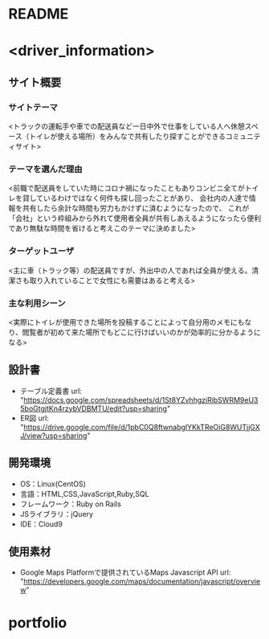 # README

# <driver_information>

## サイト概要
### サイトテーマ
<トラックの運転手や車での配送員など一日中外で仕事をしている人へ休憩スペース（トイレが使える場所）をみんなで共有したり探すことができるコミュニティサイト>

### テーマを選んだ理由
<前職で配送員をしていた時にコロナ禍になったこともありコンビニ全てがトイレを貸しているわけではなく何件も探し回ったことがあり、
会社内の人達で情報を共有したら余計な時間も労力もかけずに済むようになったので、
これが「会社」という枠組みから外れて使用者全員が共有しあえるようになったら便利であり無駄な時間を省けると考えこのテーマに決めました>

### ターゲットユーザ
<主に車（トラック等）の配送員ですが、外出中の人であれば全員が使える。清潔さも取り入れていることで女性にも需要はあると考える>

### 主な利用シーン
<実際にトイレが使用できた場所を投稿することによって自分用のメモにもなり、閲覧者が初めて来た場所でもどこに行けばいいのかが効率的に分かるようになる>

## 設計書
- テーブル定義書 url: "https://docs.google.com/spreadsheets/d/1St8YZvhhgziRibSWRM9eU35boGtgjtKn4rzybVDBMTU/edit?usp=sharing"
- ER図 url: "https://drive.google.com/file/d/1pbC0Q8ftwnabgIYKkTReOiG8WUTjjGXJ/view?usp=sharing"

## 開発環境
- OS：Linux(CentOS)
- 言語：HTML,CSS,JavaScript,Ruby,SQL
- フレームワーク：Ruby on Rails
- JSライブラリ：jQuery
- IDE：Cloud9

## 使用素材
- Google Maps Platformで提供されているMaps Javascript API
  url: "https://developers.google.com/maps/documentation/javascript/overview"



# portfolio
